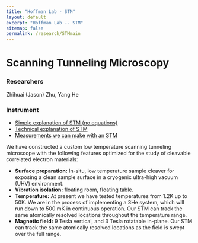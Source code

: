 ```yaml
---
title: "Hoffman Lab - STM"
layout: default
excerpt: "Hoffman Lab -- STM"
sitemap: false
permalink: /research/STMmain
---
```


# Scanning Tunneling Microscopy

### Researchers

Zhihuai (Jason) Zhu, Yang He

### Instrument

* <a href="{{ site.url }}{{ site.baseurl }}/research/STMintro">Simple explanation of STM (no equations)</a>
* <a href="{{ site.url }}{{ site.baseurl }}/research/STMtech">Technical explanation of STM</a>
* <a href="{{ site.url }}{{ site.baseurl }}/research/STMmeas">Measurements we can make with an STM</a>

We have constructed a custom low temperature scanning tunneling microscope with the following features optimized for the study of cleavable correlated electron materials:

* <b>Surface preparation:</b> In-situ, low temperature sample cleaver for exposing a clean sample surface in a cryogenic ultra-high vacuum (UHV) environment.
* <b>Vibration isolation:</b> floating room, floating table.
* <b>Temperature:</b> At present we have tested temperatures from 1.2K up to 50K. We are in the process of implementing a 3He system, which will run down to 500 mK in continuous operation. Our STM can track the same atomically resolved locations throughout the temperature range.
* <b>Magnetic field:</b> 9 Tesla vertical, and 3 Tesla rotatable in-plane. Our STM can track the same atomically resolved locations as the field is swept over the full range.
